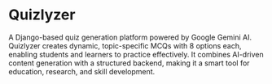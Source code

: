 # Quizlyzer
A Django-based quiz generation platform powered by Google Gemini AI. Quizlyzer creates dynamic, topic-specific MCQs with 8 options each, enabling students and learners to practice effectively. It combines AI-driven content generation with a structured backend, making it a smart tool for education, research, and skill development.
